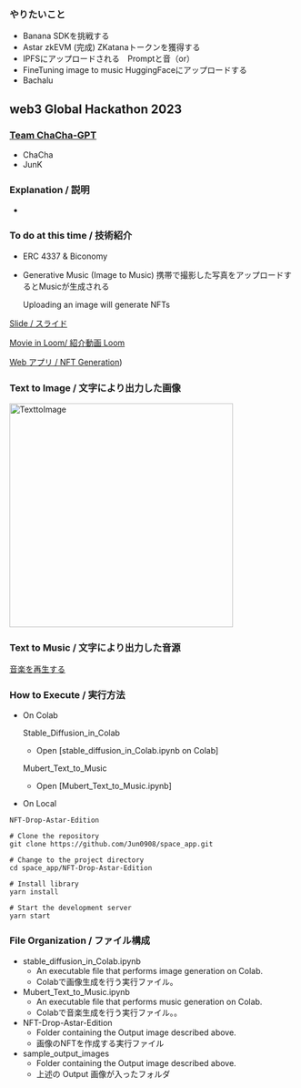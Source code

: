 ### やりたいこと
- Banana SDKを挑戦する
- Astar zkEVM (完成) ZKatanaトークンを獲得する
- IPFSにアップロードされる　Promptと音（or）
- FineTuning image to music HuggingFaceにアップロードする
- Bachalu

## web3 Global Hackathon 2023

### [Team ChaCha-GPT ](https://akindo.io/ )
- ChaCha
- JunK 

### Explanation / 説明
- 

### To do at this time / 技術紹介
- ERC 4337 & Biconomy 


- Generative Music (Image to Music)
  携帯で撮影した写真をアップロードするとMusicが生成される

  Uploading an image will generate NFTs


 [Slide / スライド](https://docs.google.com/presentation/d/1SFMJqgYY59PvGXzrFeguV166TxxNBXH3Gz5435CAzF8/edit?usp=sharing)

 [Movie in Loom/ 紹介動画 Loom](https://www.loom.com/share/eeaaa68e8877401c8e24b800f2289f13?sid=f27caf84-7cdc-4a48-bf1b-6cd09654700a)

 [Web アプリ / NFT Generation](https://astar-edition-drop.vercel.app/))
  
###  Text to Image / 文字により出力した画像
<div >
<img width="393" alt="TexttoImage" src="https://github.com/Jun0908/Chacha-GPT/assets/31527310/a19c2360-4ab7-4e4f-ad92-5b51b61b06a4">
</div>

### Text to Music / 文字により出力した音源
[音楽を再生する](https://mubert.com/render/tracks/094a91f685064b0dbe1f43cb8995c063)

### How to Execute / 実行方法

- On Colab

  Stable_Diffusion_in_Colab
  - Open [stable_diffusion_in_Colab.ipynb on Colab]
  
  Mubert_Text_to_Music
  - Open [Mubert_Text_to_Music.ipynb]
 
- On Local 

```
NFT-Drop-Astar-Edition

# Clone the repository
git clone https://github.com/Jun0908/space_app.git

# Change to the project directory
cd space_app/NFT-Drop-Astar-Edition

# Install library
yarn install 

# Start the development server
yarn start
```

### File Organization / ファイル構成

- stable_diffusion_in_Colab.ipynb
  - An executable file that performs image generation on Colab.
  - Colabで画像生成を行う実行ファイル。
- Mubert_Text_to_Music.ipynb
  - An executable file that performs music generation on Colab.
  - Colabで音楽生成を行う実行ファイル。。
- NFT-Drop-Astar-Edition
  - Folder containing the Output image described above.
  - 画像のNFTを作成する実行ファイル
- sample_output_images
  - Folder containing the Output image described above.
  - 上述の Output 画像が入ったフォルダ
